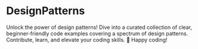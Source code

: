 # DesignPatterns
Unlock the power of design patterns! Dive into a curated collection of clear, beginner-friendly code examples covering a spectrum of design patterns. Contribute, learn, and elevate your coding skills. 🚀 Happy coding! 
